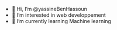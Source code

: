 - 👋 Hi, I’m @yassineBenHassoun
- 👀 I’m interested in web developpement
- 🌱 I’m currently learning Machine learning 
